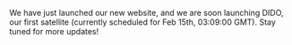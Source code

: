 We have just launched our new website, and we are soon launching DIDO, our first satellite (currently scheduled for Feb 15th, 03:09:00 GMT).
Stay tuned for more updates!
